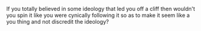 If you totally believed in some ideology that led you off a cliff then wouldn't you spin it like you were cynically following it so as to make it seem like a you thing and not discredit the ideology?

